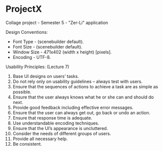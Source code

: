 # ProjectX
Collage project - Semester 5 - "Zer-Li" application


Design Conventions:

- Font Type - (scenebuilder default).
- Font Size - (scenebuilder default).
- Window Size - 471x402 (width x height) [pixels].
- Encoding - UTF-8.



Usability Principles: (Lecture 7)

1. Base UI designs on users’ tasks.
2. Do not rely only on usability guidelines – always test with users.
3. Ensure that the sequences of actions to achieve a task are as simple as possible.
4. Ensure that the user always knows what he or she can and should do next.
5. Provide good feedback including effective error messages.
6. Ensure that the user can always get out, go back or undo an action.
7. Ensure that response time is adequate.
8. Use understandable encoding techniques.
9. Ensure that the UI’s appearance is uncluttered.
10. Consider the needs of different groups of users.
11. Provide all necessary help.
12. Be consistent.

